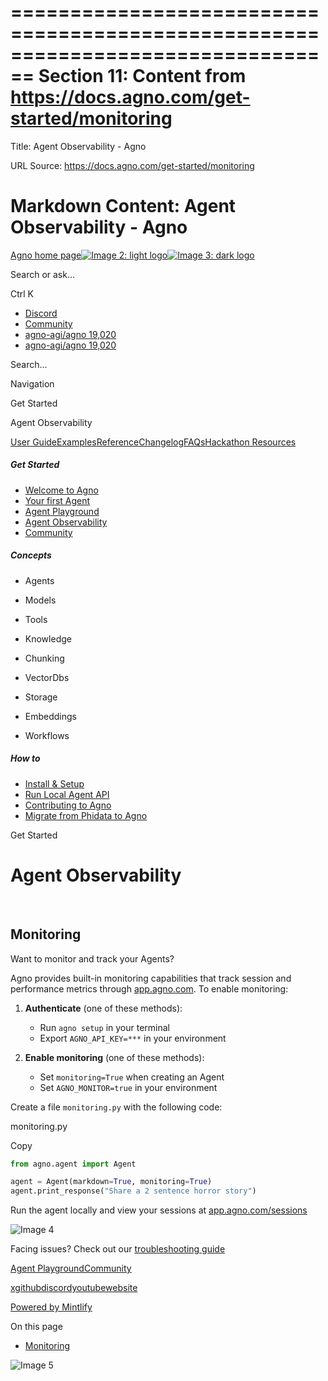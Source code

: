 ================================================================================
Section 11: Content from https://docs.agno.com/get-started/monitoring
================================================================================

Title: Agent Observability - Agno

URL Source: https://docs.agno.com/get-started/monitoring

Markdown Content:
Agent Observability - Agno
===============
  

[Agno home page![Image 2: light logo](https://mintlify.s3.us-west-1.amazonaws.com/agno/logo/black.svg)![Image 3: dark logo](https://mintlify.s3.us-west-1.amazonaws.com/agno/logo/white.svg)](https://docs.agno.com/)

Search or ask...

Ctrl K

*   [Discord](https://agno.link/discord)
*   [Community](https://community.agno.com/)
*   [agno-agi/agno 19,020](https://github.com/agno-agi/agno)
*   [agno-agi/agno 19,020](https://github.com/agno-agi/agno)

Search...

Navigation

Get Started

Agent Observability

[User Guide](https://docs.agno.com/introduction)[Examples](https://docs.agno.com/examples/introduction)[Reference](https://docs.agno.com/reference/agents/agent)[Changelog](https://docs.agno.com/changelog/overview)[FAQs](https://docs.agno.com/faq/environment_variables)[Hackathon Resources](https://docs.agno.com/hackathon/introduction)

##### Get Started

*   [Welcome to Agno](https://docs.agno.com/introduction)
*   [Your first Agent](https://docs.agno.com/get-started/agents)
*   [Agent Playground](https://docs.agno.com/get-started/playground)
*   [Agent Observability](https://docs.agno.com/get-started/monitoring)
*   [Community](https://docs.agno.com/get-started/community)

##### Concepts

*   Agents
    
*   Models
    
*   Tools
    
*   Knowledge
    
*   Chunking
    
*   VectorDbs
    
*   Storage
    
*   Embeddings
    
*   Workflows
    

##### How to

*   [Install & Setup](https://docs.agno.com/how-to/install)
*   [Run Local Agent API](https://docs.agno.com/how-to/local-docker-guide)
*   [Contributing to Agno](https://docs.agno.com/how-to/contribute)
*   [Migrate from Phidata to Agno](https://docs.agno.com/how-to/phidata-to-agno)

Get Started

Agent Observability
===================

[​](https://docs.agno.com/get-started/monitoring#monitoring)

Monitoring
--------------------------------------------------------------------------

Want to monitor and track your Agents?

Agno provides built-in monitoring capabilities that track session and performance metrics through [app.agno.com](https://app.agno.com/). To enable monitoring:

1.  **Authenticate** (one of these methods):
    
    *   Run `agno setup` in your terminal
    *   Export `AGNO_API_KEY=***` in your environment
2.  **Enable monitoring** (one of these methods):
    
    *   Set `monitoring=True` when creating an Agent
    *   Set `AGNO_MONITOR=true` in your environment

Create a file `monitoring.py` with the following code:

monitoring.py

Copy

```python
from agno.agent import Agent

agent = Agent(markdown=True, monitoring=True)
agent.print_response("Share a 2 sentence horror story")
```

Run the agent locally and view your sessions at [app.agno.com/sessions](https://app.agno.com/sessions)

![Image 4](https://mintlify.s3.us-west-1.amazonaws.com/agno/images/monitoring.png)

Facing issues? Check out our [troubleshooting guide](https://docs.agno.com/faq/cli-auth)

[Agent Playground](https://docs.agno.com/get-started/playground)[Community](https://docs.agno.com/get-started/community)

[x](https://x.com/AgnoAgi)[github](https://github.com/agno-agi/agno)[discord](https://agno.link/discord)[youtube](https://agno.link/youtube)[website](https://agno.com/)

[Powered by Mintlify](https://mintlify.com/preview-request?utm_campaign=poweredBy&utm_medium=docs&utm_source=docs.agno.com)

On this page

*   [Monitoring](https://docs.agno.com/get-started/monitoring#monitoring)

![Image 5](https://mintlify.s3.us-west-1.amazonaws.com/agno/images/monitoring.png)